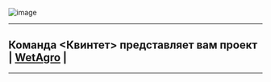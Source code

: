 ![image](https://user-images.githubusercontent.com/90931685/176207375-7cd32303-092f-4ba2-874e-6e7d35ea94bd.png)

______________________________

## Команда <Квинтет> представляет вам проект | [WetAgro]() |
________________________________






